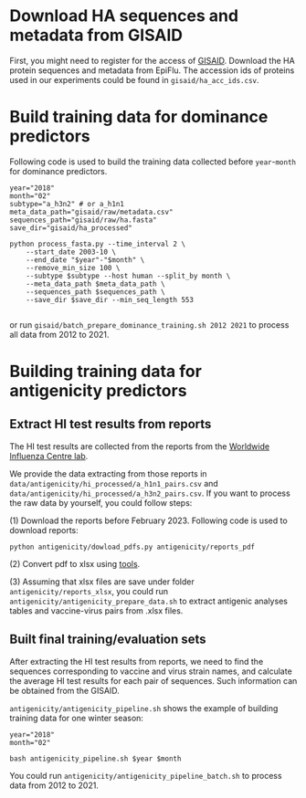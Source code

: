 # Download HA sequences and metadata from GISAID

First, you might need to register for the access of [GISAID](https://gisaid.org/). Download the HA protein sequences and metadata from EpiFlu. The accession ids of proteins used in our experiments could be found in `gisaid/ha_acc_ids.csv`.

# Build training data for dominance predictors

Following code is used to build the training data collected before `year`-`month` for dominance predictors.

```
year="2018"
month="02"
subtype="a_h3n2" # or a_h1n1
meta_data_path="gisaid/raw/metadata.csv"
sequences_path="gisaid/raw/ha.fasta"
save_dir="gisaid/ha_processed"

python process_fasta.py --time_interval 2 \
    --start_date 2003-10 \
    --end_date "$year"-"$month" \
    --remove_min_size 100 \
    --subtype $subtype --host human --split_by month \
    --meta_data_path $meta_data_path \
    --sequences_path $sequences_path \
    --save_dir $save_dir --min_seq_length 553
    
```

or run `gisaid/batch_prepare_dominance_training.sh 2012 2021` to process all data from 2012 to 2021.

# Building training data for antigenicity predictors

## Extract HI test results from reports

The HI test results are collected from the reports from the [Worldwide Influenza Centre lab](https://www.crick.ac.uk/research/platforms-and-facilities/worldwide-influenza-centre/annual-and-interim-reports). 

We provide the data extracting from those reports in `data/antigenicity/hi_processed/a_h1n1_pairs.csv` and `data/antigenicity/hi_processed/a_h3n2_pairs.csv`. If you want to process the raw data by yourself, you could follow steps:

(1) Download the reports before February 2023. Following code is used to download reports:

```
python antigenicity/dowload_pdfs.py antigenicity/reports_pdf
```

(2) Convert pdf to xlsx using [tools](https://premium.pdftoexcel.com/). 

(3) Assuming that xlsx files are save under folder `antigenicity/reports_xlsx`, you could run `antigenicity/antigenicity_prepare_data.sh` to extract antigenic analyses tables and vaccine-virus pairs from .xlsx files.

## Built final training/evaluation sets

After extracting the HI test results from reports, we need to find the sequences corresponding to vaccine and virus strain names, and calculate the average HI test results for each pair of sequences. Such information can be obtained from the GISAID.

`antigenicity/antigenicity_pipeline.sh` shows the example of building training data for one winter season:
```
year="2018"
month="02"

bash antigenicity_pipeline.sh $year $month
```

You could run `antigenicity/antigenicity_pipeline_batch.sh` to process data from 2012 to 2021.
